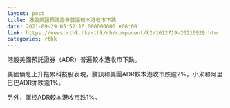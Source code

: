 ```yaml
---
layout: post
title: 港股美國預託證券普遍較本港收市下跌
date: 2021-09-29 05:52:16.000000000 +08:00
link: https://news.rthk.hk/rthk/ch/component/k2/1612719-20210929.htm
categories: rthk
---
```


港股美國預託證券（ADR）普遍較本港收市下跌。

美國債息上升拖累科技股表現，騰訊和美團ADR較本港收市跌逾2%，小米和阿里巴巴ADR亦跌逾1%。

另外，滙控ADR較本港收市跌1%。
